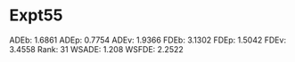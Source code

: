 # Expt55

ADEb: 1.6861
ADEp: 0.7754
ADEv: 1.9366
FDEb: 3.1302
FDEp: 1.5042
FDEv: 3.4558
Rank: 31
WSADE: 1.208
WSFDE: 2.2522